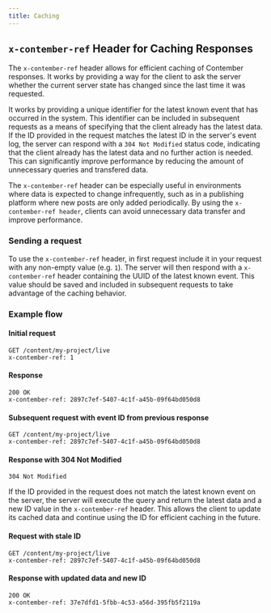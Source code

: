 ```yaml
---
title: Caching
---
```



## `x-contember-ref` Header for Caching Responses

The `x-contember-ref` header allows for efficient caching of Contember responses. It works by providing a way for the client to ask the server whether the current server state has changed since the last time it was requested.

It works by providing a unique identifier for the latest known event that has occurred in the system. This identifier can be included in subsequent requests as a means of specifying that the client already has the latest data.
If the ID provided in the request matches the latest ID in the server's event log, the server can respond with a `304 Not Modified` status code, indicating that the client already has the latest data and no further action is needed. This can significantly improve performance by reducing the amount of unnecessary queries and transfered data.

The `x-contember-ref` header can be especially useful in environments where data is expected to change infrequently, such as in a publishing platform where new posts are only added periodically. By using the `x-contember-ref header`, clients can avoid unnecessary data transfer and improve performance.

### Sending a request

To use the `x-contember-ref` header, in first request include it in your request with any non-empty value (e.g. `1`). The server will then respond with a `x-contember-ref` header containing the UUID of the latest known event. This value should be saved and included in subsequent requests to take advantage of the caching behavior.

### Example flow

#### Initial request

```
GET /content/my-project/live
x-contember-ref: 1
```

#### Response

```
200 OK
x-contember-ref: 2897c7ef-5407-4c1f-a45b-09f64bd050d8
```

#### Subsequent request with event ID from previous response

```
GET /content/my-project/live
x-contember-ref: 2897c7ef-5407-4c1f-a45b-09f64bd050d8
```

#### Response with 304 Not Modified

```
304 Not Modified
```

If the ID provided in the request does not match the latest known event on the server, the server will execute the query and return the latest data and a new ID value in the `x-contember-ref` header. This allows the client to update its cached data and continue using the ID for efficient caching in the future.

#### Request with stale ID

```
GET /content/my-project/live
x-contember-ref: 2897c7ef-5407-4c1f-a45b-09f64bd050d8
```

#### Response with updated data and new ID

```
200 OK
x-contember-ref: 37e7dfd1-5fbb-4c53-a56d-395fb5f2119a
```
